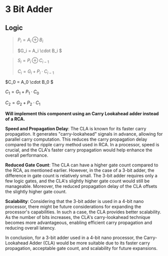 # 3 Bit Adder

<!-- Logic -->
## Logic
> $P_i = A_i \oplus B_i$
> 
> $G_i = A_i \cdot B_i $

> $S_i = P_i \oplus C_{i-1}$
> 
> $C_i = G_i + P_i \cdot C_{i-1}$

$C_0 = A_0 \cdot B_0 $

$C_1 = G_1 + P_1 \cdot C_0$

$C_2 = G_2 + P_2 \cdot C_1$

**Will implement this component using an Carry Lookahead adder instead of a RCA.**

**Speed and Propagation Delay**: The CLA is known for its faster carry propagation. It generates "carry-lookahead" signals in advance, allowing for parallel carry computation. This reduces the carry propagation delay compared to the ripple carry method used in RCA. In a processor, speed is crucial, and the CLA's faster carry propagation would help enhance the overall performance.

**Reduced Gate Count**: The CLA can have a higher gate count compared to the RCA, as mentioned earlier. However, in the case of a 3-bit adder, the difference in gate count is relatively small. The 3-bit adder requires only a few logic gates, and the CLA's slightly higher gate count would still be manageable. Moreover, the reduced propagation delay of the CLA offsets the slightly higher gate count.

**Scalability**: Considering that the 3-bit adder is used in a 4-bit nano processor, there might be future considerations for expanding the processor's capabilities. In such a case, the CLA provides better scalability. As the number of bits increases, the CLA's carry-lookahead technique becomes more advantageous, enabling efficient carry propagation and reducing overall latency.

In conclusion, for a 3-bit adder used in a 4-bit nano processor, the Carry-Lookahead Adder (CLA) would be more suitable due to its faster carry propagation, acceptable gate count, and scalability for future expansions.



